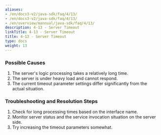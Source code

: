 ```yaml
---
aliases:
- /en/docs3-v2/java-sdk/faq/4/13/
- /en/docs3-v2/java-sdk/faq/4/13/
- /en/overview/mannual/java-sdk/faq/4/13/
description: 4-13 - Server Timeout
linkTitle: 4-13 - Server Timeout
title: 4-13 - Server Timeout
type: docs
weight: 13
---
```







### Possible Causes

1. The server's logic processing takes a relatively long time.
2. The server is under heavy load and cannot respond.
3. The current timeout parameter settings differ significantly from the actual situation.

### Troubleshooting and Resolution Steps

1. Check for long processing times based on the interface name.
2. Monitor server status and the service invocation situation on the server side.
3. Try increasing the timeout parameters somewhat.

